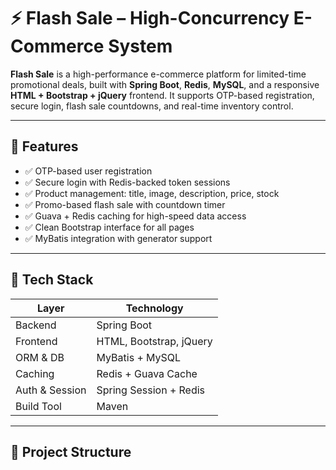 # ⚡ Flash Sale – High-Concurrency E-Commerce System

**Flash Sale** is a high-performance e-commerce platform for limited-time promotional deals, built with **Spring Boot**, **Redis**, **MySQL**, and a responsive **HTML + Bootstrap + jQuery** frontend. It supports OTP-based registration, secure login, flash sale countdowns, and real-time inventory control.

---

## 🚀 Features

- ✅ OTP-based user registration
- ✅ Secure login with Redis-backed token sessions
- ✅ Product management: title, image, description, price, stock
- ✅ Promo-based flash sale with countdown timer
- ✅ Guava + Redis caching for high-speed data access
- ✅ Clean Bootstrap interface for all pages
- ✅ MyBatis integration with generator support

---

## 🧱 Tech Stack

| Layer          | Technology                    |
|----------------|-------------------------------|
| Backend        | Spring Boot                   |
| Frontend       | HTML, Bootstrap, jQuery       |
| ORM & DB       | MyBatis + MySQL               |
| Caching        | Redis + Guava Cache           |
| Auth & Session | Spring Session + Redis        |
| Build Tool     | Maven                         |

---

## 📁 Project Structure

